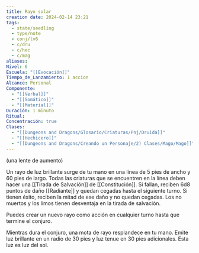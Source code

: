 ```yaml
---
title: Rayo solar
creation date: 2024-02-14 23:21
tags:
  - state/seedling
  - type/note
  - conj/lv6
  - c/dru
  - c/hec
  - c/mag
aliases: 
Nivel: 6
Escuela: "[[Evocación]]"
Tiempo_de_Lanzamiento: 1 accion
Alcance: Personal
Componente:
  - "[[Verbal]]"
  - "[[Somático]]"
  - "[[Material]]"
Duración: 1 minuto
Ritual: 
Concentración: true
Clases:
  - "[[Dungeons and Dragons/Glosario/Criaturas/Pnj/Druida]]"
  - "[[Hechicero]]"
  - "[[Dungeons and Dragons/Creando un Personaje/2) Clases/Mago/Mago]]"
---
```

(una lente de aumento)

Un rayo de luz brillante surge de tu mano en una línea de 5 pies de ancho y 60 pies de largo. Todas las criaturas que se encuentren en la línea deben hacer una [[Tirada de Salvación]] de [[Constitución]]. Si fallan, reciben 6d8 puntos de daño [[Radiante]] y quedan cegadas hasta el siguiente turno. Si tienen éxito, reciben la mitad de ese daño y no quedan cegadas. Los no muertos y los limos tienen desventaja en la tirada de salvación.

Puedes crear un nuevo rayo como acción en cualquier turno hasta que termine el conjuro.

Mientras dura el conjuro, una mota de rayo resplandece en tu mano. Emite luz brillante en un radio de 30 pies y luz tenue en 30 pies adicionales. Esta luz es luz del sol.
